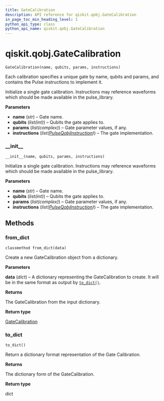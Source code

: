 ```yaml
---
title: GateCalibration
description: API reference for qiskit.qobj.GateCalibration
in_page_toc_min_heading_level: 1
python_api_type: class
python_api_name: qiskit.qobj.GateCalibration
---
```


<span id="qiskit-qobj-gatecalibration" />

# qiskit.qobj.GateCalibration

<span id="qiskit.qobj.GateCalibration" />

`GateCalibration(name, qubits, params, instructions)`

Each calibration specifies a unique gate by name, qubits and params, and contains the Pulse instructions to implement it.

Initialize a single gate calibration. Instructions may reference waveforms which should be made available in the pulse\_library.

**Parameters**

*   **name** (*str*) – Gate name.
*   **qubits** (*list(int)*) – Qubits the gate applies to.
*   **params** (*list(complex)*) – Gate parameter values, if any.
*   **instructions** (*list(*[*PulseQobjInstruction*](qiskit.qobj.PulseQobjInstruction "qiskit.qobj.PulseQobjInstruction")*)*) – The gate implementation.

### \_\_init\_\_

<span id="qiskit.qobj.GateCalibration.__init__" />

`__init__(name, qubits, params, instructions)`

Initialize a single gate calibration. Instructions may reference waveforms which should be made available in the pulse\_library.

**Parameters**

*   **name** (*str*) – Gate name.
*   **qubits** (*list(int)*) – Qubits the gate applies to.
*   **params** (*list(complex)*) – Gate parameter values, if any.
*   **instructions** (*list(*[*PulseQobjInstruction*](qiskit.qobj.PulseQobjInstruction "qiskit.qobj.PulseQobjInstruction")*)*) – The gate implementation.

## Methods

### from\_dict

<span id="qiskit.qobj.GateCalibration.from_dict" />

`classmethod from_dict(data)`

Create a new GateCalibration object from a dictionary.

**Parameters**

**data** (*dict*) – A dictionary representing the GateCalibration to create. It will be in the same format as output by [`to_dict()`](#qiskit.qobj.GateCalibration.to_dict "qiskit.qobj.GateCalibration.to_dict").

**Returns**

The GateCalibration from the input dictionary.

**Return type**

[GateCalibration](#qiskit.qobj.GateCalibration "qiskit.qobj.GateCalibration")

### to\_dict

<span id="qiskit.qobj.GateCalibration.to_dict" />

`to_dict()`

Return a dictionary format representation of the Gate Calibration.

**Returns**

The dictionary form of the GateCalibration.

**Return type**

dict

